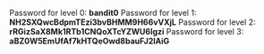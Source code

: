 Password for level 0: **bandit0**
Password for level 1: **NH2SXQwcBdpmTEzi3bvBHMM9H66vVXjL**
Password for level 2: **rRGizSaX8Mk1RTb1CNQoXTcYZWU6lgzi**
Password for level 3: **aBZ0W5EmUfAf7kHTQeOwd8bauFJ2lAiG**
